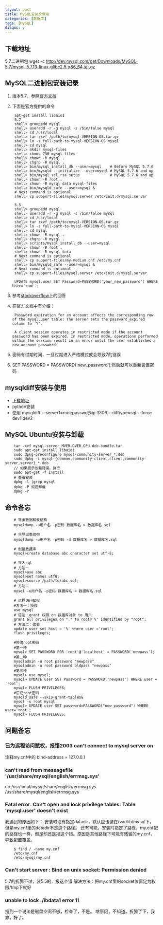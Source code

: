 ```yaml
---
layout: post
title: MySQL安装及使用
categories: [数据库]
tags: [MySQL]
disqus: y
---
```

## 下载地址

5.7二进制包
wget -c http://dev.mysql.com/get/Downloads/MySQL-5.7/mysql-5.7.13-linux-glibc2.5-x86_64.tar.gz

## MySQL二进制包安装记录

1. 版本5.7，参照[官方文档](https://dev.mysql.com/doc/refman/5.7/en/binary-installation.html)
2. 下面是官方提供的命令

        apt-get install libaio1
        5.7
        shell> groupadd mysql
        shell> useradd -r -g mysql -s /bin/false mysql
        shell> cd /usr/local
        shell> tar zxvf /path/to/mysql-VERSION-OS.tar.gz
        shell> ln -s full-path-to-mysql-VERSION-OS mysql
        shell> cd mysql
        shell> mkdir mysql-files
        shell> chmod 750 mysql-files
        shell> chown -R mysql .
        shell> chgrp -R mysql .
        shell> bin/mysql_install_db --user=mysql    # Before MySQL 5.7.6
        shell> bin/mysqld --initialize --user=mysql # MySQL 5.7.6 and up
        shell> bin/mysql_ssl_rsa_setup              # MySQL 5.7.6 and up
        shell> chown -R root .
        shell> chown -R mysql data mysql-files
        shell> bin/mysqld_safe --user=mysql &
        # Next command is optional
        shell> cp support-files/mysql.server /etc/init.d/mysql.server

        5.5
        shell> groupadd mysql
        shell> useradd -r -g mysql -s /bin/false mysql
        shell> cd /usr/local
        shell> tar zxvf /path/to/mysql-VERSION-OS.tar.gz
        shell> ln -s full-path-to-mysql-VERSION-OS mysql
        shell> cd mysql
        shell> chown -R mysql .
        shell> chgrp -R mysql .
        shell> scripts/mysql_install_db --user=mysql
        shell> chown -R root .
        shell> chown -R mysql data
        # Next command is optional
        shell> cp support-files/my-medium.cnf /etc/my.cnf
        shell> bin/mysqld_safe --user=mysql &
        # Next command is optional
        shell> cp support-files/mysql.server /etc/init.d/mysql.server

        UPDATE mysql.user SET Password=PASSWORD('your_new_password') WHERE User='root';

8. 参考[stackoverflow](http://stackoverflow.com/questions/33467337/reset-mysql-root-password-using-alter-user-statement-after-install-on-mac)上的回答
9. 在[官方文档](https://dev.mysql.com/doc/refman/5.6/en/alter-user.html)中有介绍：

        Password expiration for an account affects the corresponding row of the mysql.user table: The server sets the password_expired column to 'Y'.

        A client session operates in restricted mode if the account password has been expired. In restricted mode, operations performed within the session result in an error until the user establishes a new account password:

10. 密码有过期时间，一旦过期进入严格模式就会导致7的错误
11. SET PASSWORD = PASSWORD('new_password');然后就可以重新设置密码

## mysqldiff安装与使用

* [下载地址](http://cdn.mysql.com//Downloads/MySQLGUITools/mysql-utilities-1.5.6.tar.gz)
* python安装
* 使用 mysqldiff --server1=root:passwd@ip:3306 --difftype=sql --force dev1:dev2

## MySQL Ubuntu安装与卸载

        tar -xvf mysql-server_MVER-DVER_CPU.deb-bundle.tar
        sudo apt-get install libaio1
        sudo dpkg-preconfigure mysql-community-server_*.deb
        sudo dpkg -i mysql-{common,community-client,client,community-server,server}_*.deb
        // 如果提示依赖错误，执行
        sudo apt-get -f install
        # 查看安装
        dpkg -l |grep mysql
        dpkg -P 彻底卸载
        dpkg -r


## 命令备忘


        # 导出数据和表结构
        mysqldump -u用户名 -p密码 数据库名 > 数据库名.sql

        # 只导出表结构
        mysqldump -u用户名 -p密码 -d 数据库名 > 数据库名.sql

        # 创建数据库
        mysql>create database abc character set utf-8;

        # 导入sql
        # 方法一
        mysql>use abc
        mysql>set names utf8;
        mysql>source /path/to/abc.sql;
        # 方法二
        mysql -u用户名 -p密码 数据库名 < 数据库名.sql

        # 远程访问赋权
        #方法一：授权
        use mysql
        # 语法：grant 权限 on 数据库对象 to 用户
        grant all privileges on *.* to root@'%' identified by "root";
        # 方法二：改表
        update user set host = '%' where user ='root';
        flush privileges;

        #修改root密码
        #第一种
        mysql> SET PASSWORD FOR 'root'@'localhost' = PASSWORD('newpass');
        #第二种
        mysqladmin -u root password "newpass"
        mysqladmin -u root password oldpass "newpass"
        #第三种
        mysql> use mysql;
        mysql> UPDATE user SET Password = PASSWORD('newpass') WHERE user = 'root';
        mysql> FLUSH PRIVILEGES;
        #忘记root密码
        mysqld_safe --skip-grant-tables&
        mysql -u root mysql
        mysql> UPDATE user SET password=PASSWORD("new password") WHERE user='root';
        mysql> FLUSH PRIVILEGES;



## 问题备忘

### 已为远程访问赋权，报错2003 can't connect to mysql server on

注释my.cnf中的    bind-address = 127.0.0.1

### can't read from messagefile '/usr/share/mysql/english/errmsg.sys'

cp /usr/local/mysql/share/english/errmsg.sys /usr/share/mysql/english/errmsg.sys


### Fatal error: Can't open and lock privilege tables: Table 'mysql.user' doesn't exist

我遇到的原因如下：
安装时没有指定datadir，默认应该装在/var/lib/mysql下，但是my.cnf里的datadir不是这个路径。
还有可能，安装时指定了路径，my.cnf配的路径也一样，但是却还是报这个错。原因是其他路径下可能有残留的my.cnf，导致配置覆盖。

        $ find / -name my.cnf
        /etc/my.cnf
        /etc/mysql/my.cnf


### Can't start server : Bind on unix socket: Permission denied

5.7的折腾不过，装5.5的，报这个错
解决方法：把my.cnf里的socket位置定为权限/tmp下就好

### unable to lock ./ibdata1 error 11

搜到一个说法是磁盘空间不够，检查了，不是。
啥原因，不知道，折腾了下，我靠，好了。
